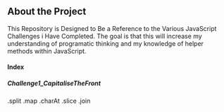 ## About the Project

 This Repository is Designed to Be a Reference to the Various JavaScript Challenges i Have Completed. The goal is that this will increase my understanding of programatic thinking and my knowledge of helper methods within JavaScript. 

 #### Index 

 ##### Challenge1_CapitaliseTheFront 
 .split
 .map 
 .charAt
 .slice 
 .join 
 
